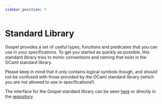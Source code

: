 ```yaml
---
sidebar_position: 5
---
```


# Standard Library

Gospel provides a set of useful types, functions and predicates that you can use
in your specifications. To get you started as quickly as possible, this standard
library tries to mimic conventions and naming that exist in the OCaml standard
library.

Please keep in mind that it only contains logical symbols though, and should not
be confused with those provided by the OCaml standard library (which you are not
allowed to use in specifications!).

The interface for the Gospel standard library can be seen
[here](pathname:///gospel/gospel/Gospelstdlib/index.html) or directly in the
[repository](https://github.com/ocaml-gospel/gospel/blob/main/src/stdlib/gospelstdlib.mli).

